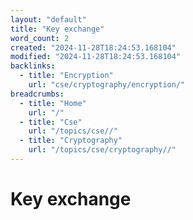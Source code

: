 ```yaml
---
layout: "default"
title: "Key exchange"
word_count: 2
created: "2024-11-28T18:24:53.168104"
modified: "2024-11-28T18:24:53.168104"
backlinks:
  - title: "Encryption"
    url: "cse/cryptography/encryption/"
breadcrumbs:
  - title: "Home"
    url: "/"
  - title: "Cse"
    url: "/topics/cse//"
  - title: "Cryptography"
    url: "/topics/cse/cryptography//"
---
```

# Key exchange

